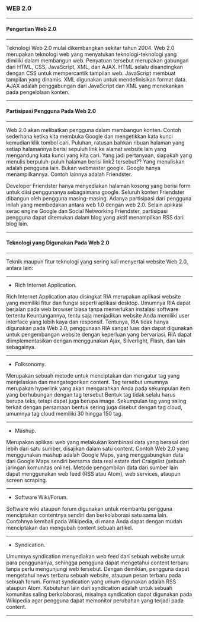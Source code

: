 ### WEB 2.0
----

#### Pengertian Web 2.0
---

Teknologi Web 2.0 mulai dikembangkan sekitar tahun 2004. Web 2.0 merupakan teknologi web yang menyatukan teknologi-teknologi yang dimiliki dalam membangun web. Penyatuan tersebut merupakan gabungan dari HTML, CSS, JavaScript, XML, dan AJAX. HTML selalu disandingkan dengan CSS untuk mempercantik tampilan web. JavaScript membuat tampilan yang dinamis. XML digunakan untuk mendefinisikan format data. AJAX adalah penggabungan dari JavaScript dan XML yang menekankan pada pengelolaan konten.

---

#### Partisipasi Pengguna Pada Web 2.0
---

Web 2.0 akan melibatkan pengguna dalam membangun konten. Contoh sederhana ketika kita membuka Google dan mengetikkan kata kunci kemudian klik tombol cari. Puluhan, ratusan bahkan ribuan halaman yang setiap halamannya berisi sepuluh link ke alamat website lain yang mengandung kata kunci yang kita cari. Yang jadi pertanyaan, siapakah yang menulis berpuluh-puluh halaman berisi link2 tersebut?? Yang menuliskan adalah pengguna lain. Bukan webmaster google. Google hanya menampilkannya. Contoh lainnya adalah Friendster. 

Developer Friendster hanya menyediakan halaman kosong yang berisi form untuk diisi penggunanya sebagaimana google. Seluruh konten Friendster dibangun oleh pengguna masing-masing. Adanya partisipasi dari pengguna inilah yang membedakan antara web 1.0 dengan web 2.0. Selain aplikasi serac engine Google dan Social Networking Friendster, partisipasi pengguna dapat ditemukan dalam  blog yang aktif menampilkan RSS dari blog lain.

---

#### Teknologi yang Digunakan Pada Web 2.0
---

Teknik maupun fitur teknologi yang sering kali menyertai website Web 2.0, antara lain:

---
- Rich Internet Application.

Rich Internet Application atau disingkat RIA merupakan aplikasi website yang memiliki fitur dan fungsi seperti aplikasi desktop. Umumnya RIA dapat berjalan pada web browser biasa tanpa memerlukan instalasi software tertentu Keuntungannya, tentu saja menjadikan website Anda memiliki user interface yang lebih kaya dan responsif. Tentunya, RIA tidak hanya digunakan pada Web 2.0, penggunaan RIA sangat luas dan dapat digunakan untuk pengembangan website dengan keperluan yang bervariasi. RIA dapat diimplementasikan dengan menggunakan Ajax, Silverlight, Flash, dan lain sebagainya.

---
- Folksonomy.

Merupakan sebuah metode untuk menciptakan dan mengatur tag yang menjelaskan dan mengategorikan content. Tag tersebut umumnya merupakan hyperlink yang akan mengarahkan Anda pada sekumpulan item yang berhubungan dengan tag tersebut Bentuk tag tidak selalu harus berupa teks, tetapi dapat juga berupa image. Sekumpulan tag yang saling terkait dengan persamaan bentuk sering juga disebut dengan tag cloud, umumnya tag cloud memiliki 30 hingga 150 tag.

---
- Mashup.

Merupakan aplikasi web yang melakukan kombinasi data yang berasal dari lebih dari satu sumber, disajikan dalam satu content. Contoh Web 2.0 yang menggunakan mashup adalah Google Maps, yang menggabungkan data dari Google Maps sendiri bersama data real estate dari Craigslist (sebuah jaringan komunitas online). Metode pengambilan data dari sumber lain dapat menggunakan web feed (RSS atau Atom), web services, ataupun screen scraping.

---
- Software Wiki/Forum.

Software wiki ataupun forum digunakan untuk membantu pengguna menciptakan contentnya sendiri dan berkolaborasi satu sama lain. Contohnya kembali pada Wikipedia, di mana Anda dapat dengan mudah menciptakan dan mengubah content sebuah artikel.

---
- Syndication.

Umumnya syndication menyediakan web feed dari sebuah website untuk para penggunanya, sehingga pengguna dapat mengetahui content terbaru tanpa perlu mengunjungi web tersebut. Dengan demikian, pengguna dapat mengetahui news terbaru sebuah website, ataupun pesan terbaru pada sebuah forum. Format syndication yang umum digunakan adalah RSS ataupun Atom. Kebutuhan lain dari syndication adalah untuk sebuah komunitas saling berkolaborasi, misalnya syndication dapat digunakan pada Wikipedia agar pengguna dapat memonitor perubahan yang terjadi pada content.

---
